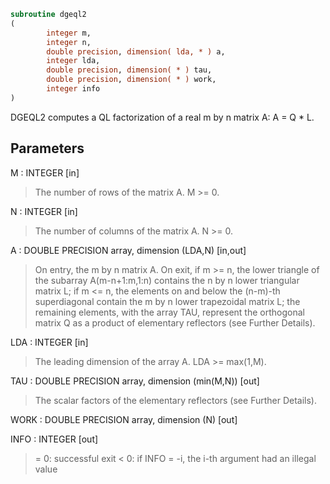 ```fortran
subroutine dgeql2
(
        integer m,
        integer n,
        double precision, dimension( lda, * ) a,
        integer lda,
        double precision, dimension( * ) tau,
        double precision, dimension( * ) work,
        integer info
)
```

DGEQL2 computes a QL factorization of a real m by n matrix A:
A = Q * L.

## Parameters
M : INTEGER [in]
> The number of rows of the matrix A.  M >= 0.

N : INTEGER [in]
> The number of columns of the matrix A.  N >= 0.

A : DOUBLE PRECISION array, dimension (LDA,N) [in,out]
> On entry, the m by n matrix A.
> On exit, if m >= n, the lower triangle of the subarray
> A(m-n+1:m,1:n) contains the n by n lower triangular matrix L;
> if m <= n, the elements on and below the (n-m)-th
> superdiagonal contain the m by n lower trapezoidal matrix L;
> the remaining elements, with the array TAU, represent the
> orthogonal matrix Q as a product of elementary reflectors
> (see Further Details).

LDA : INTEGER [in]
> The leading dimension of the array A.  LDA >= max(1,M).

TAU : DOUBLE PRECISION array, dimension (min(M,N)) [out]
> The scalar factors of the elementary reflectors (see Further
> Details).

WORK : DOUBLE PRECISION array, dimension (N) [out]

INFO : INTEGER [out]
> = 0: successful exit
> < 0: if INFO = -i, the i-th argument had an illegal value
